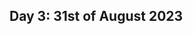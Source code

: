 **Day 3: 31st of August 2023**
-------------------

 <!--- **Schedule**

|     Topic     |   Documents    |    Videos    |
| ------------- | ------------- | ------------- | 
| Origin of MR Signal / Magnetization  | CMR Physics for Clinicans Part I -pages: 2,3 | Video 1 (complete), Video 2 (complete)|
|  T1/T2/T2* Relaxation  | CMR Physics for Clinicans Part I - pages: 4,5,6  |  Video 3 (complete), Video 4 (complete) |
|  Image weighting / T1W / T2W / PD  |  CMR Physics for Clinicans Part I - pages: 13,14,15 | Video 5 (0:00-9:00)|
|  Spin Echo / Gradient Echo / EPI |  CMR Physics for Clinicans Part I - pages: 7, 8 | Video 6 (complete), Video 7 (complete), Video 8 (complete) |
| Gradients / Spatial Localization / Slice / Phase / Readout  |   CMR Physics for Clinicans Part I - pages: 8, 9, 10, 11 | Video 5 (complete) |
|  Image reconstruction / K-space / Parallel Imaging  | CMR Physics for Clinicans Part I - pages: 10, 12 <br> K-Space in the Clinic - pages: 145-159 |   Video 9 (complete)   |

----------------------------
**Documents**

1. 

**Videos** 
1. 

   
 

----------------------------
**References:**
1. 

----------------------------
--->
